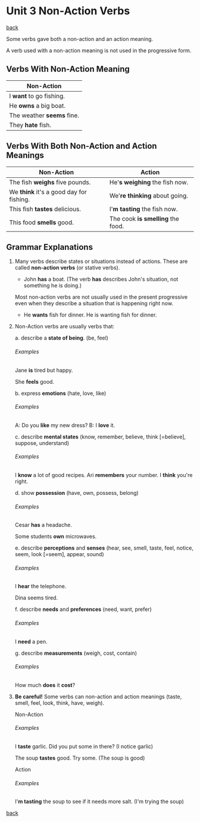 # Unit 3 Non-Action Verbs

[back](../README.md)

Some verbs gave both a non-action and an action meaning.

A verb used with a non-action meaning is not used in the progressive form.

## Verbs With Non-Action Meaning

| Non-Action                  |
| --------------------------- |
| I **want** to go fishing.   |
| He **owns** a big boat.     |
| The weather **seems** fine. |
| They **hate** fish.         |

## Verbs With Both Non-Action and Action Meanings

| Non-Action                                | Action                             |
| ----------------------------------------- | ---------------------------------- |
| The fish **weighs** five pounds.          | He'**s weighing** the fish now.    |
| We **think** it's a good day for fishing. | We'**re thinking** about going.    |
| This fish **tastes** delicious.           | I'**m tasting** the fish now.      |
| This food **smells** good.                | The cook **is smelling** the food. |

## Grammar Explanations

1. Many verbs describe states or situations instead of actions. These are called **non-action verbs** (or stative verbs).

   - John **has** a boat. (The verb **has** describes John's situation, not something he is doing.)

   Most non-action verbs are not usually used in the present progressive even when they describe a situation that is happening right now.

   - He **wants** fish for dinner. He is wanting fish for dinner.

2. Non-Action verbs are usually verbs that:

   a. describe a **state of being**. (be, feel)

   ###### Examples

   Jane **is** tired but happy.

   She **feels** good.

   b. express **emotions** (hate, love, like)

   ###### Examples

   A: Do you **like** my new dress?
   B: I **love** it.

   c. describe **mental states** (know, remember, believe, think [=believe], suppose, understand)

   ###### Examples

   I **know** a lot of good recipes.
   Ari **remembers** your number.
   I **think** you're right.

   d. show **possession** (have, own, possess, belong)

   ###### Examples

   Cesar **has** a headache.

   Some students **own** microwaves.

   e. describe **perceptions** and **senses** (hear, see, smell, taste, feel, notice, seem, look [=seem], appear, sound)

   ###### Examples

   I **hear** the telephone.

   Dina seems tired.

   f. describe **needs** and **preferences** (need, want, prefer)

   ###### Examples

   I **need** a pen.

   g. describe **measurements** (weigh, cost, contain)

   ###### Examples

   How much **does** it **cost**?

3. **Be careful!** Some verbs can non-action and action meanings (taste, smell, feel, look, think, have, weigh).

   Non-Action

   ###### Examples

   I **taste** garlic. Did you put some in there? (I notice garlic)

   The soup **tastes** good. Try some. (The soup is good)

   Action

   ###### Examples

   I'**m tasting** the soup to see if it needs more salt. (I'm trying the soup)

[back](../README.md)
